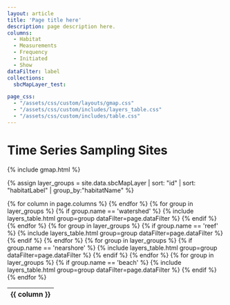 ```yaml
---
layout: article
title: 'Page title here'
description: page description here.
columns:
  - Habitat
  - Measurements
  - Frequency
  - Initiated
  - Show
dataFilter: label
collections:
  sbcMapLayer_test:

page_css:
  - "/assets/css/custom/layouts/gmap.css"
  - "/assets/css/custom/includes/layers_table.css"
  - "/assets/css/custom/includes/table.css"
---
```


<h1>Time Series Sampling Sites</h1>

<div id="secondary-container">
  {% include gmap.html %}

  {% assign layer_groups = site.data.sbcMapLayer | sort: "id" | sort: "habitatLabel" | group_by:"habitatName" %}

  <div class="table-section pull-left">
    <table class="table">
      <thead id="table_header_{{layer_groups.name}}">
        <tr class="title-row">
          {% for column in page.columns %}
            <th>{{ column }}</th>
          {% endfor %}
        </tr>
      </thead>
      <tbody id="myTable">
        {% for group in layer_groups %}
          {% if group.name == 'watershed' %}
            {% include layers_table.html
              group=group
              dataFilter=page.dataFilter %}
          {% endif %}
        {% endfor %}
        {% for group in layer_groups %}
          {% if group.name == 'reef' %}
            {% include layers_table.html
              group=group
              dataFilter=page.dataFilter %}
          {% endif %}
        {% endfor %}
        {% for group in layer_groups %}
          {% if group.name == 'nearshore' %}
            {% include layers_table.html
              group=group
              dataFilter=page.dataFilter %}
          {% endif %}
        {% endfor %}
        {% for group in layer_groups %}
          {% if group.name == 'beach' %}
            {% include layers_table.html
              group=group
              dataFilter=page.dataFilter %}
          {% endif %}
        {% endfor %}
      </tbody>
    </table>
  </div>

  <!-- Popup Modal -->
  <div id="layer-modal" class="modal" tabindex="-1" role="dialog">
    <div class="modal-dialog" role="document">
      <div class="modal-content">
        <div class="modal-body">
        </div>
      </div>
    </div>
  </div>
</div>

<script src="https://unpkg.com/@google/markerclustererplus@4.0.1/dist/markerclustererplus.min.js"></script>
<script src="/assets/js/gmap.js"></script>

<!-- Current API is just for development, need a new key -->
<script src="https://maps.googleapis.com/maps/api/js?key={{site.google_maps_api_key}}&callback=initMap"></script>
